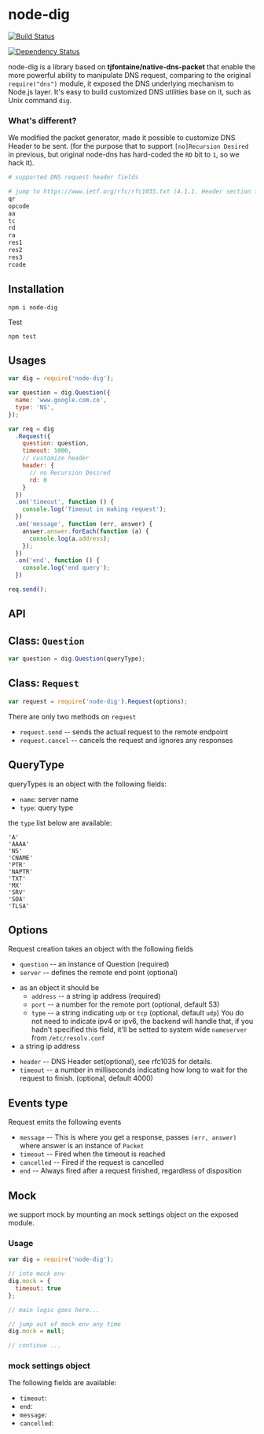 node-dig
========

[![Build Status](https://travis-ci.org/upyun-dev/node-dig.svg?branch=master)](https://travis-ci.org/upyun-dev/node-dig)

[![Dependency Status](https://gemnasium.com/badges/github.com/upyun-dev/node-dig.svg)](https://gemnasium.com/github.com/upyun-dev/node-dig)

node-dig is a library based on **tjfontaine/native-dns-packet** that enable the more powerful ability to manipulate DNS request, comparing to the original `require("dns")` module, it exposed the DNS underlying mechanism to Node.js layer. It's easy to build customized DNS utilities base on it, such as Unix command `dig`.

### What's different?

We modified the packet generator, made it possible to customize DNS Header to be sent. (for the purpose that to support `[no]Recursion Desired` in previous, but original node-dns has hard-coded the `RD` bit to `1`, so we hack it).

```coffee
# supported DNS request header fields

# jump to https://www.ietf.org/rfc/rfc1035.txt (4.1.1. Header section format) for a detail view.
qr
opcode
aa
tc
rd
ra
res1
res2
res3
rcode
```

Installation
------------

```
npm i node-dig
```

Test

```
npm test
```

Usages
-------

```js
var dig = require('node-dig');

var question = dig.Question({
  name: 'www.google.com.co',
  type: 'NS',
});

var req = dig
  .Request({
    question: question,
    timeout: 1000,
    // customize header
    header: {
      // no Recursion Desired
      rd: 0
    }
  })
  .on('timeout', function () {
    console.log('Timeout in making request');
  })
  .on('message', function (err, answer) {
    answer.answer.forEach(function (a) {
      console.log(a.address);
    });
  })
  .on('end', function () {
    console.log('end query');
  })

req.send();
```

API
---

## Class: `Question`

```js
var question = dig.Question(queryType);
```

## Class: `Request`

```js
var request = require('node-dig').Request(options);
```

There are only two methods on `request`

 * `request.send` -- sends the actual request to the remote endpoint
 * `request.cancel` -- cancels the request and ignores any responses

QueryType
---------

queryTypes is an object with the following fields:

+ `name`: server name
+ `type`: query type

the `type` list below are available:

```
'A'
'AAAA'
'NS'
'CNAME'
'PTR'
'NAPTR'
'TXT'
'MX'
'SRV'
'SOA'
'TLSA'
```

Options
-------

Request creation takes an object with the following fields

 * `question` -- an instance of Question (required)
 * `server` -- defines the remote end point (optional)
  - as an object it should be
    * `address` -- a string ip address (required)
    * `port` -- a number for the remote port (optional, default 53)
    * `type` -- a string indicating `udp` or `tcp` (optional, default `udp`)
You do not need to indicate ipv4 or ipv6, the backend will handle that,
if you hadn't specified this field, it'll be setted to system wide `nameserver` from `/etc/resolv.conf`
  - a string ip address
 * `header` -- DNS Header set(optional), see rfc1035 for details.
 * `timeout` -- a number in milliseconds indicating how long to wait for the
request to finish. (optional, default 4000)

Events type
-----------

Request emits the following events

 * `message` -- This is where you get a response, passes `(err, answer)` where
answer is an instance of `Packet`
 * `timeout` -- Fired when the timeout is reached
 * `cancelled` -- Fired if the request is cancelled
 * `end` -- Always fired after a request finished, regardless of disposition

Mock
----

we support mock by mounting an mock settings object on the exposed module.

### Usage

```js
var dig = require('node-dig');

// into mock env
dig.mock = {
  timeout: true
};

// main logic goes here...

// jump out of mock env any time
dig.mock = null;

// continue ...
```

### mock settings object

The following fields are available:

+ `timeout`: <Boolean>
+ `end`: <Boolean>
+ `message`: <Object>
+ `cancelled`: <Boolean>

